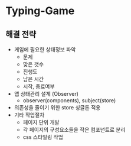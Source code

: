 # Typing-Game

## 해결 전략

- 게임에 필요한 상태정보 파악
  - 문제
  - 맞은 갯수
  - 진행도
  - 남은 시간
  - 시작, 종료여부
- 앱 상태관리 설계 (Observer)
  - observer(components), subject(store)
- 의존성을 줄이기 위한 store 싱글톤 적용
- 기타 작업절차
  - 페이지 단위 개발
  - 각 페이지의 구성요소들을 작은 컴포넌트로 분리
  - css 스타일링 작업
